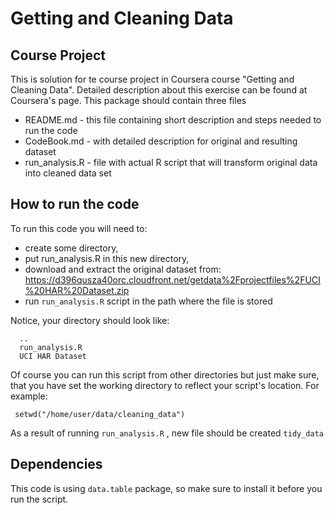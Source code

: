 # Getting and Cleaning Data

## Course Project

This is solution for te course project in Coursera course "Getting and Cleaning Data".
Detailed description about this exercise can be found at Coursera's page. This package 
should contain three files

 * README.md - this file containing short description and steps needed to run the code
 * CodeBook.md - with detailed description for original and resulting dataset
 * run_analysis.R - file with actual R script that will transform original data into cleaned data set

## How to run the code

To run this code you will need to:
 * create some directory,
 * put run_analysis.R in this new directory,
 * download and extract the original dataset from: https://d396qusza40orc.cloudfront.net/getdata%2Fprojectfiles%2FUCI%20HAR%20Dataset.zip
 * run ```run_analysis.R``` script in the path where the file is stored
 
Notice, your directory should look like:

```
  ..
  run_analysis.R
  UCI HAR Dataset
```

Of course you can run this script from other directories but just make sure, that 
you have set the working directory to reflect your script's location. For example:

```
 setwd("/home/user/data/cleaning_data")
```

As a result of running ```run_analysis.R``` , new file should be created ```tidy_data``` 
 
## Dependencies
This code is using ```data.table``` package, so make sure to install it before you run the script.
